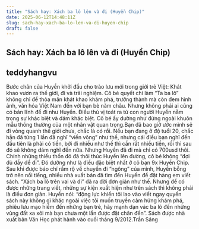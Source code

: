 ```yaml
---
title: "Sách hay: Xách ba lô lên và đi (Huyền Chip)"
date: 2025-06-12T14:48:11Z
slug: sach-hay-xach-ba-lo-len-va-di-huyen-chip
draft: false
---
```


## Sách hay: Xách ba lô lên và đi (Huyền Chip)

## teddyhangvu

Bước chân của Huyền khởi đầu cho trào lưu mới trong giới trẻ Việt: Khát khao vươn ra thế giới, đi và trải nghiệm. Cô bé quyết chí làm “Ta ba lô” không chỉ để thỏa mãn khát khao khám phá, trưởng thành mà còn đem hình ảnh, văn hóa Việt Nam đến với bạn bè năm châu. Nhưng không phải ai cũng có bản lĩnh để đi như Huyền. Điều thú vị toát ra từ con người Huyền nằm trong sự khác biệt và dám khác biệt. Cô bé ấy dường như đứng ngoài khuôn mẫu thông thường của một nhân vật quan trọng.Bạn đã bao giờ ước mình sẽ đi vòng quanh thế giới chưa, chắc là có rồi. Nếu bạn đang ở độ tuổi 20, chắc hẳn đã từng 1 lần đã nghĩ “viển vông” như thế, nhưng cái điều bạn nghĩ đến đầu tiên là phải có tiền, bởi đi nhiều như thế thì cần rất nhiều tiền, rồi thì sau đó sẽ không dám nghĩ đến nữa. Nhưng Huyền đã đi mà chỉ có 700usd thôi. Chính những thiếu thốn đó đã thôi thúc Huyền lên đường, cô bé không “đợi đủ đầy để đi”. Đó dường như là điều đặc biệt nhất ở cô bạn 9x Huyền Chip.
Sau khi được báo chí rầm rộ về chuyến đi “ngông” của mình, Huyền bỗng trở nên nổi tiếng, nhiều nhà xuất bản đã tìm đến Huyền để đặt hàng em viết sách. “Xách ba lô trên vai và đi” đã ra đời đơn giản như thế. Nhưng để có được những trang viết, những sự kiện xuất hiện như trên sách thì không phải là điều đơn giản. Huyền nói: “động lực khiến tôi lao vào viết ngay quyển sách này không gì khác ngoài việc tôi muốn truyền cảm hứng khám phá, phiêu lưu mạo hiểm đến những bạn trẻ, hãy mạnh dạn vác ba lô đến những vùng đất xa xôi mà bạn chưa một lần được đặt chân đến”. Sách được nhà xuất bản Văn Học phát hành vào cuối tháng 9/2012.Trần Sáng